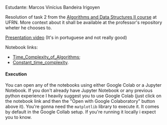 Estudante: Marcos Vinícius Bandeira Irigoyen

Resolution of task 2 from the [Algorithms and Data Structures II course](https://github.com/ivanovitchm/datastructure) at UFRN. More context about it shall be available at the professor's repository wheter he chooses to.

[Presentation video](https://drive.google.com/file/d/1OP2ffHyLdntMLDxv8J7UdPOA9w7oL8IG/view?usp=drive_link) (It's in portuguese and not really good)

Notebook links:
- [Time_Complexity_of_Algorithms](https://drive.google.com/file/d/1KSKrp-k7uqCPEP6tHSySqOaDR02fBSW8/view?usp=drive_link);
- [Constant_time_complexity](https://drive.google.com/file/d/11ChiFeCHd1zOf-HEzo8emEz6xGNdAz9l/view?usp=drive_link).

#### Execution
You can open any of the notebooks using either Google Colab or a Jupyter Notebook. If you don't already have Jupyter Notebook or any previous python experience I heavily suggest you to use Google Colab (just click on the notebook link and then the "Open with Google Colaboratory" button above it).
You're gonna need the `matplotlib` library to execute it. It comes by default in the Google Collab setup. If you're running it locally i expect you to know.